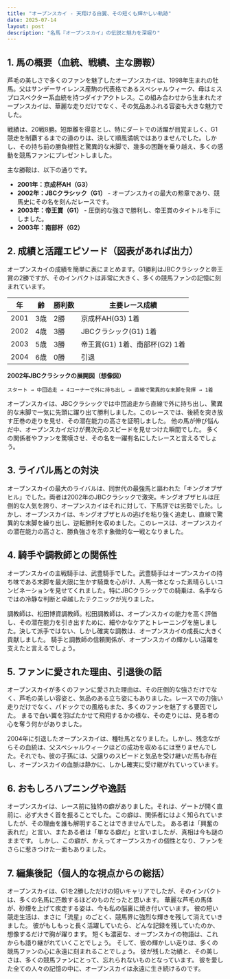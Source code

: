 ```yaml
---
title: "オープンスカイ - 天翔ける白翼、その短くも輝かしい軌跡"
date: 2025-07-14
layout: post
description: "名馬『オープンスカイ』の伝説と魅力を深堀り"
---
```


## 1. 馬の概要（血統、戦績、主な勝鞍）

芦毛の美しさで多くのファンを魅了したオープンスカイは、1998年生まれの牡馬。父はサンデーサイレンス産駒の代表格であるスペシャルウィーク、母はミスプロスペクター系血統を持つダイナアクトレス。この組み合わせから生まれたオープンスカイは、華麗な走りだけでなく、その気品あふれる容姿も大きな魅力でした。

戦績は、20戦8勝。短距離を得意とし、特にダートでの活躍が目覚ましく、G1競走を制覇するまでの道のりは、決して順風満帆ではありませんでした。しかし、その持ち前の勝負根性と驚異的な末脚で、幾多の困難を乗り越え、多くの感動を競馬ファンにプレゼントしました。

主な勝鞍は、以下の通りです。

* **2001年：京成杯AH（G3）**
* **2002年：JBCクラシック（G1）**  -  オープンスカイの最大の勲章であり、競馬史にその名を刻んだレースです。
* **2003年：帝王賞（G1）** -  圧倒的な強さで勝利し、帝王賞のタイトルを手にしました。
* **2003年：南部杯（G2）**


## 2. 成績と活躍エピソード（図表があれば出力）

オープンスカイの成績を簡単に表にまとめます。G1勝利はJBCクラシックと帝王賞の2勝ですが、そのインパクトは非常に大きく、多くの競馬ファンの記憶に刻まれています。

| 年 | 齢 | 勝利数 | 主要レース成績 |
|---|---|---|---|
| 2001 | 3歳 | 2勝 | 京成杯AH(G3) 1着 |
| 2002 | 4歳 | 3勝 | JBCクラシック(G1) 1着 |
| 2003 | 5歳 | 3勝 | 帝王賞(G1) 1着、南部杯(G2) 1着 |
| 2004 | 6歳 | 0勝 |  引退 |


**2002年JBCクラシックの展開図（想像図）**

```
スタート → 中団追走 → 4コーナーで外に持ち出し → 直線で驚異的な末脚を発揮 → 1着
```

オープンスカイは、JBCクラシックでは中団追走から直線で外に持ち出し、驚異的な末脚で一気に先頭に躍り出て勝利しました。このレースでは、後続を突き放す圧巻の走りを見せ、その潜在能力の高さを証明しました。  他の馬が伸び悩んだ中、オープンスカイだけが異次元のスピードを見せつけた瞬間でした。  多くの関係者やファンを驚嘆させ、その名を一躍有名にしたレースと言えるでしょう。


## 3. ライバル馬との対決

オープンスカイの最大のライバルは、同世代の最強馬と謳われた「キングオブザヒル」でした。両者は2002年のJBCクラシックで激突。キングオブザヒルは圧倒的な人気を誇り、オープンスカイはそれに対して、下馬評では劣勢でした。しかし、オープンスカイは、キングオブザヒルの逃げを粘り強く追走し、直線で驚異的な末脚を繰り出し、逆転勝利を収めました。このレースは、オープンスカイの潜在能力の高さと、勝負強さを示す象徴的な一戦となりました。


## 4. 騎手や調教師との関係性

オープンスカイの主戦騎手は、武豊騎手でした。武豊騎手はオープンスカイの持ち味である末脚を最大限に生かす騎乗を心がけ、人馬一体となった素晴らしいコンビネーションを見せてくれました。特にJBCクラシックでの騎乗は、名手ならではの冷静な判断と卓越したテクニックが光りました。

調教師は、松田博資調教師。松田調教師は、オープンスカイの能力を高く評価し、その潜在能力を引き出すために、細やかなケアとトレーニングを施しました。決して派手ではない、しかし確実な調教は、オープンスカイの成長に大きく貢献しました。  騎手と調教師の信頼関係が、オープンスカイの輝かしい活躍を支えたと言えるでしょう。


## 5. ファンに愛された理由、引退後の話

オープンスカイが多くのファンに愛された理由は、その圧倒的な強さだけでなく、芦毛の美しい容姿と、気品のある立ち姿にもありました。レースでの力強い走りだけでなく、パドックでの風格もまた、多くのファンを魅了する要因でした。  まるで白い翼を羽ばたかせて飛翔するかの様な、その走りには、見る者の心を奪う何かがありました。

2004年に引退したオープンスカイは、種牡馬となりました。しかし、残念ながらその血統は、父スペシャルウィークほどの成功を収めるには至りませんでした。それでも、彼の子孫には、父譲りのスピードと気品を受け継いだ馬も存在し、オープンスカイの血脈は静かに、しかし確実に受け継がれていっています。


## 6. おもしろハプニングや逸話

オープンスカイは、レース前に独特の癖がありました。それは、ゲートが開く直前に、必ず大きく首を振ることでした。この癖は、関係者にはよく知られていましたが、その理由を誰も解明することはできませんでした。  ある者は「興奮の表れだ」と言い、またある者は「単なる癖だ」と言いましたが、真相は今も謎のままです。  しかし、この癖が、かえってオープンスカイの個性となり、ファンをさらに惹きつけた一面もありました。


## 7. 編集後記（個人的な視点からの総括）

オープンスカイは、G1を2勝しただけの短いキャリアでしたが、そのインパクトは、多くの名馬に匹敵するほどのものだったと思います。  華麗な芦毛の馬体が、砂煙を上げて疾走する姿は、今も私の脳裏に焼き付いています。  彼の短い競走生活は、まさに「流星」のごとく、競馬界に強烈な輝きを残して消えていきました。  彼がもしもっと長く活躍していたら、どんな記録を残していたのか、想像するだけで胸が躍ります。  短くも濃密な、オープンスカイの物語は、これからも語り継がれていくことでしょう。  そして、彼の輝かしい走りは、多くの競馬ファンの心に永遠に刻まれることでしょう。  彼が残した功績と、その美しさは、多くの競馬ファンにとって、忘れられないものとなっています。  彼を愛した全ての人々の記憶の中に、オープンスカイは永遠に生き続けるのです。
